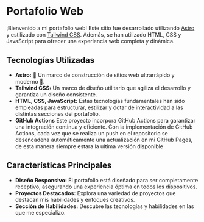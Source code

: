 # Portafolio Web

¡Bienvenido a mi portafolio web! Este sitio fue desarrollado utilizando [Astro](https://astro.build/) y estilizado con [Tailwind CSS](https://tailwindcss.com/). Además, se han utilizado HTML, CSS y JavaScript para ofrecer una experiencia web completa y dinámica.

## Tecnologías Utilizadas

- **Astro:** 🚀 Un marco de construcción de sitios web ultrarrápido y moderno 🚀.
- **Tailwind CSS:** Un marco de diseño utilitario que agiliza el desarrollo y garantiza un diseño consistente.
- **HTML, CSS, JavaScript:** Estas tecnologías fundamentales han sido empleadas para estructurar, estilizar y dotar de interactividad a las distintas secciones del portafolio.
- **GitHub Actions** Este proyecto incorpora GitHub Actions para garantizar una integración continua y eficiente. Con la implementación de GitHub Actions, cada vez que se realiza un push en el repositorio se desencadena automáticamente una actualización en mi GitHub Pages, de esta manera siempre estara la ultima versión disponible

## Características Principales

- **Diseño Responsivo:** El portafolio está diseñado para ser completamente receptivo, asegurando una experiencia óptima en todos los dispositivos.
- **Proyectos Destacados:** Explora una variedad de proyectos que destacan mis habilidades y enfoques creativos.
- **Sección de Habilidades:** Descubre las tecnologías y habilidades en las que me especializo.
